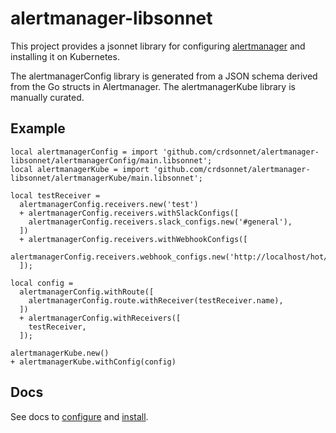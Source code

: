# alertmanager-libsonnet

This project provides a jsonnet library for configuring
[alertmanager](https://github.com/prometheus/alertmanager) and installing it on Kubernetes.

The alertmanagerConfig library is generated from a JSON schema derived from the
Go structs in Alertmanager. The alertmanagerKube library is manually curated.

## Example

```jsonnet
local alertmanagerConfig = import 'github.com/crdsonnet/alertmanager-libsonnet/alertmanagerConfig/main.libsonnet';
local alertmanagerKube = import 'github.com/crdsonnet/alertmanager-libsonnet/alertmanagerKube/main.libsonnet';

local testReceiver =
  alertmanagerConfig.receivers.new('test')
  + alertmanagerConfig.receivers.withSlackConfigs([
    alertmanagerConfig.receivers.slack_configs.new('#general'),
  ])
  + alertmanagerConfig.receivers.withWebhookConfigs([
    alertmanagerConfig.receivers.webhook_configs.new('http://localhost/hot/new/webhook'),
  ]);

local config =
  alertmanagerConfig.withRoute([
    alertmanagerConfig.route.withReceiver(testReceiver.name),
  ])
  + alertmanagerConfig.withReceivers([
    testReceiver,
  ]);

alertmanagerKube.new()
+ alertmanagerKube.withConfig(config)
```


## Docs

See docs to [configure](./alertmanagerConfig/docs/README.md) and [install](./alertmanagerKube/docs/README.md).
